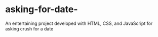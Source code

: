 # asking-for-date-
An entertaining project developed with HTML, CSS, and JavaScript for asking crush for a date 
